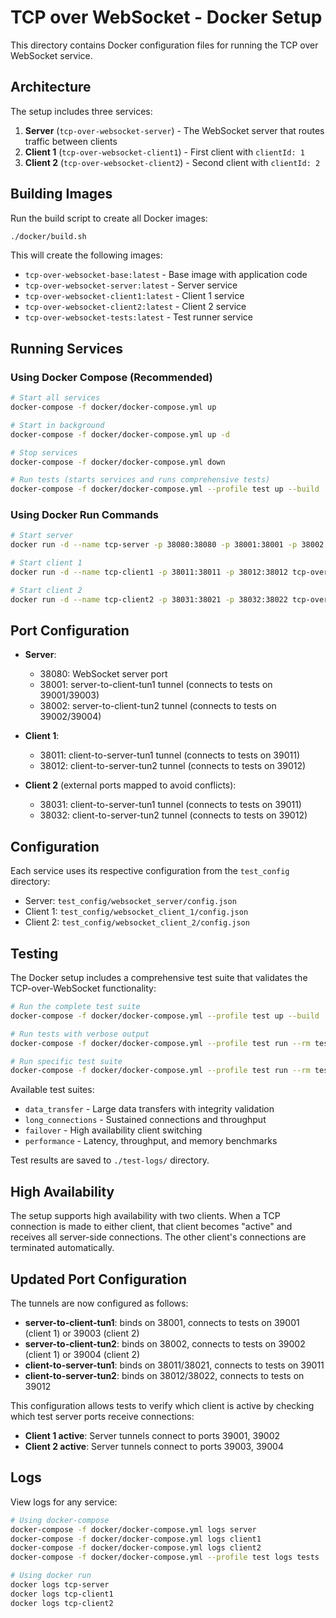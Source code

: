 # TCP over WebSocket - Docker Setup

This directory contains Docker configuration files for running the TCP over WebSocket service.

## Architecture

The setup includes three services:

1. **Server** (`tcp-over-websocket-server`) - The WebSocket server that routes traffic between clients
2. **Client 1** (`tcp-over-websocket-client1`) - First client with `clientId: 1`
3. **Client 2** (`tcp-over-websocket-client2`) - Second client with `clientId: 2`

## Building Images

Run the build script to create all Docker images:

```bash
./docker/build.sh
```

This will create the following images:
- `tcp-over-websocket-base:latest` - Base image with application code
- `tcp-over-websocket-server:latest` - Server service
- `tcp-over-websocket-client1:latest` - Client 1 service  
- `tcp-over-websocket-client2:latest` - Client 2 service
- `tcp-over-websocket-tests:latest` - Test runner service

## Running Services

### Using Docker Compose (Recommended)

```bash
# Start all services
docker-compose -f docker/docker-compose.yml up

# Start in background
docker-compose -f docker/docker-compose.yml up -d

# Stop services
docker-compose -f docker/docker-compose.yml down

# Run tests (starts services and runs comprehensive tests)
docker-compose -f docker/docker-compose.yml --profile test up --build
```

### Using Docker Run Commands

```bash
# Start server
docker run -d --name tcp-server -p 38080:38080 -p 38001:38001 -p 38002:38002 tcp-over-websocket-server:latest

# Start client 1
docker run -d --name tcp-client1 -p 38011:38011 -p 38012:38012 tcp-over-websocket-client1:latest

# Start client 2  
docker run -d --name tcp-client2 -p 38031:38021 -p 38032:38022 tcp-over-websocket-client2:latest
```

## Port Configuration

- **Server**: 
  - 38080: WebSocket server port
  - 38001: server-to-client-tun1 tunnel (connects to tests on 39001/39003)
  - 38002: server-to-client-tun2 tunnel (connects to tests on 39002/39004)

- **Client 1**:
  - 38011: client-to-server-tun1 tunnel (connects to tests on 39011)
  - 38012: client-to-server-tun2 tunnel (connects to tests on 39012)

- **Client 2** (external ports mapped to avoid conflicts):
  - 38031: client-to-server-tun1 tunnel (connects to tests on 39011)
  - 38032: client-to-server-tun2 tunnel (connects to tests on 39012)

## Configuration

Each service uses its respective configuration from the `test_config` directory:
- Server: `test_config/websocket_server/config.json`
- Client 1: `test_config/websocket_client_1/config.json`  
- Client 2: `test_config/websocket_client_2/config.json`

## Testing

The Docker setup includes a comprehensive test suite that validates the TCP-over-WebSocket functionality:

```bash
# Run the complete test suite
docker-compose -f docker/docker-compose.yml --profile test up --build

# Run tests with verbose output
docker-compose -f docker/docker-compose.yml --profile test run --rm tests /app/run_tests.sh --verbose

# Run specific test suite
docker-compose -f docker/docker-compose.yml --profile test run --rm tests /app/run_tests.sh --suite data_transfer
```

Available test suites:
- `data_transfer` - Large data transfers with integrity validation
- `long_connections` - Sustained connections and throughput
- `failover` - High availability client switching
- `performance` - Latency, throughput, and memory benchmarks

Test results are saved to `./test-logs/` directory.

## High Availability

The setup supports high availability with two clients. When a TCP connection is made to either client, that client becomes "active" and receives all server-side connections. The other client's connections are terminated automatically.

## Updated Port Configuration

The tunnels are now configured as follows:
- **server-to-client-tun1**: binds on 38001, connects to tests on 39001 (client 1) or 39003 (client 2)
- **server-to-client-tun2**: binds on 38002, connects to tests on 39002 (client 1) or 39004 (client 2)
- **client-to-server-tun1**: binds on 38011/38021, connects to tests on 39011
- **client-to-server-tun2**: binds on 38012/38022, connects to tests on 39012

This configuration allows tests to verify which client is active by checking which test server ports receive connections:
- **Client 1 active**: Server tunnels connect to ports 39001, 39002
- **Client 2 active**: Server tunnels connect to ports 39003, 39004

## Logs

View logs for any service:

```bash
# Using docker-compose
docker-compose -f docker/docker-compose.yml logs server
docker-compose -f docker/docker-compose.yml logs client1
docker-compose -f docker/docker-compose.yml logs client2
docker-compose -f docker/docker-compose.yml --profile test logs tests

# Using docker run
docker logs tcp-server
docker logs tcp-client1
docker logs tcp-client2
```